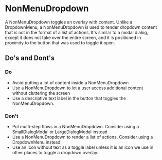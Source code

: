 # NonMenuDropdown

A NonMenuDropdown toggles an overlay with content. Unlike a DropdownMenu, a NonMenuDropdown is used to render dropdown content that is not in the format of a list of actions. It's similar to a modal dialog, except it does not take over the entire screen, and it is positioned in proximity to the button that was used to toggle it open.

## Do's and Dont's

### Do

- Avoid putting a lot of content inside a NonMenuDropdown
- Use a NonMenuDropdown to let a user access additional content without cluttering the screen
- Use a descriptive text label in the button that toggles the NonMenuDropdown.

### Don't

- Put multi-step flows in a NonMenuDropdown. Consider using a SmallDialogModal or LargeDialogModal instead
- Use a NonMenuDropdown to render a list of actions. Consider using a DropdownMenu instead
- Use an icon without text as a toggle label unless it is an icon we use in other places to toggle a dropdown overlay.
